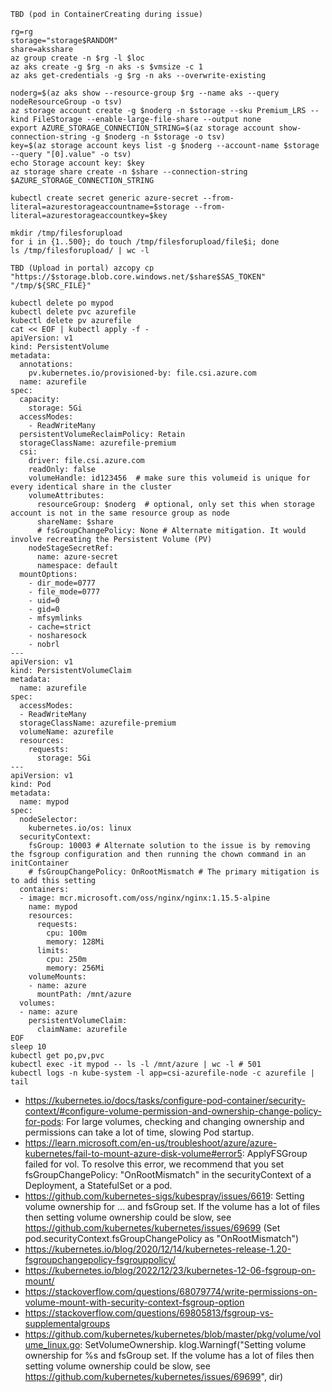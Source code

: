 ```
TBD (pod in ContainerCreating during issue)

rg=rg
storage="storage$RANDOM"
share=aksshare
az group create -n $rg -l $loc
az aks create -g $rg -n aks -s $vmsize -c 1
az aks get-credentials -g $rg -n aks --overwrite-existing

noderg=$(az aks show --resource-group $rg --name aks --query nodeResourceGroup -o tsv)
az storage account create -g $noderg -n $storage --sku Premium_LRS --kind FileStorage --enable-large-file-share --output none
export AZURE_STORAGE_CONNECTION_STRING=$(az storage account show-connection-string -g $noderg -n $storage -o tsv)
key=$(az storage account keys list -g $noderg --account-name $storage --query "[0].value" -o tsv)
echo Storage account key: $key
az storage share create -n $share --connection-string $AZURE_STORAGE_CONNECTION_STRING

kubectl create secret generic azure-secret --from-literal=azurestorageaccountname=$storage --from-literal=azurestorageaccountkey=$key

mkdir /tmp/filesforupload
for i in {1..500}; do touch /tmp/filesforupload/file$i; done
ls /tmp/filesforupload/ | wc -l

TBD (Upload in portal) azcopy cp "https://$storage.blob.core.windows.net/$share$SAS_TOKEN" "/tmp/${SRC_FILE}"

kubectl delete po mypod
kubectl delete pvc azurefile
kubectl delete pv azurefile
cat << EOF | kubectl apply -f -
apiVersion: v1
kind: PersistentVolume
metadata:
  annotations:
    pv.kubernetes.io/provisioned-by: file.csi.azure.com
  name: azurefile
spec:
  capacity:
    storage: 5Gi
  accessModes:
    - ReadWriteMany
  persistentVolumeReclaimPolicy: Retain
  storageClassName: azurefile-premium
  csi:
    driver: file.csi.azure.com
    readOnly: false
    volumeHandle: id123456  # make sure this volumeid is unique for every identical share in the cluster
    volumeAttributes:
      resourceGroup: $noderg  # optional, only set this when storage account is not in the same resource group as node
      shareName: $share
      # fsGroupChangePolicy: None # Alternate mitigation. It would involve recreating the Persistent Volume (PV)
    nodeStageSecretRef:
      name: azure-secret
      namespace: default
  mountOptions:
    - dir_mode=0777
    - file_mode=0777
    - uid=0
    - gid=0
    - mfsymlinks
    - cache=strict
    - nosharesock
    - nobrl
---
apiVersion: v1
kind: PersistentVolumeClaim
metadata:
  name: azurefile
spec:
  accessModes:
  - ReadWriteMany
  storageClassName: azurefile-premium
  volumeName: azurefile
  resources:
    requests:
      storage: 5Gi
---
apiVersion: v1
kind: Pod
metadata:
  name: mypod
spec:
  nodeSelector:
    kubernetes.io/os: linux
  securityContext:
    fsGroup: 10003 # Alternate solution to the issue is by removing the fsgroup configuration and then running the chown command in an initContainer
    # fsGroupChangePolicy: OnRootMismatch # The primary mitigation is to add this setting
  containers:
  - image: mcr.microsoft.com/oss/nginx/nginx:1.15.5-alpine
    name: mypod
    resources:
      requests:
        cpu: 100m
        memory: 128Mi
      limits:
        cpu: 250m
        memory: 256Mi
    volumeMounts:
    - name: azure
      mountPath: /mnt/azure
  volumes:
  - name: azure
    persistentVolumeClaim:
      claimName: azurefile
EOF
sleep 10
kubectl get po,pv,pvc
kubectl exec -it mypod -- ls -l /mnt/azure | wc -l # 501
kubectl logs -n kube-system -l app=csi-azurefile-node -c azurefile | tail
```

- https://kubernetes.io/docs/tasks/configure-pod-container/security-context/#configure-volume-permission-and-ownership-change-policy-for-pods: For large volumes, checking and changing ownership and permissions can take a lot of time, slowing Pod startup.
- https://learn.microsoft.com/en-us/troubleshoot/azure/azure-kubernetes/fail-to-mount-azure-disk-volume#error5: ApplyFSGroup failed for vol. To resolve this error, we recommend that you set fsGroupChangePolicy: "OnRootMismatch" in the securityContext of a Deployment, a StatefulSet or a pod.
- https://github.com/kubernetes-sigs/kubespray/issues/6619: Setting volume ownership for ... and fsGroup set. If the volume has a lot of files then setting volume ownership could be slow, see https://github.com/kubernetes/kubernetes/issues/69699 (Set pod.securityContext.fsGroupChangePolicy as "OnRootMismatch")
- https://kubernetes.io/blog/2020/12/14/kubernetes-release-1.20-fsgroupchangepolicy-fsgrouppolicy/
- https://kubernetes.io/blog/2022/12/23/kubernetes-12-06-fsgroup-on-mount/
- https://stackoverflow.com/questions/68079774/write-permissions-on-volume-mount-with-security-context-fsgroup-option
- https://stackoverflow.com/questions/69805813/fsgroup-vs-supplementalgroups
- https://github.com/kubernetes/kubernetes/blob/master/pkg/volume/volume_linux.go: SetVolumeOwnership. klog.Warningf("Setting volume ownership for %s and fsGroup set. If the volume has a lot of files then setting volume ownership could be slow, see https://github.com/kubernetes/kubernetes/issues/69699", dir)
